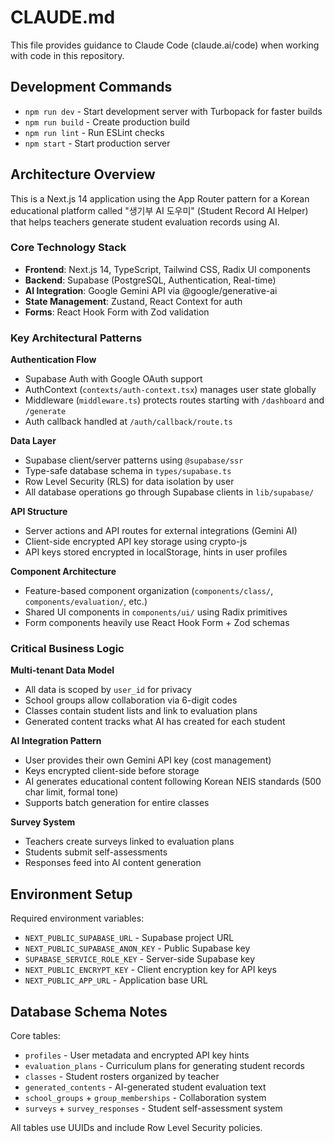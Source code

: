# CLAUDE.md

This file provides guidance to Claude Code (claude.ai/code) when working with code in this repository.

## Development Commands

- `npm run dev` - Start development server with Turbopack for faster builds
- `npm run build` - Create production build  
- `npm run lint` - Run ESLint checks
- `npm start` - Start production server

## Architecture Overview

This is a Next.js 14 application using the App Router pattern for a Korean educational platform called "생기부 AI 도우미" (Student Record AI Helper) that helps teachers generate student evaluation records using AI.

### Core Technology Stack
- **Frontend**: Next.js 14, TypeScript, Tailwind CSS, Radix UI components
- **Backend**: Supabase (PostgreSQL, Authentication, Real-time)
- **AI Integration**: Google Gemini API via @google/generative-ai
- **State Management**: Zustand, React Context for auth
- **Forms**: React Hook Form with Zod validation

### Key Architectural Patterns

**Authentication Flow**
- Supabase Auth with Google OAuth support
- AuthContext (`contexts/auth-context.tsx`) manages user state globally
- Middleware (`middleware.ts`) protects routes starting with `/dashboard` and `/generate`
- Auth callback handled at `/auth/callback/route.ts`

**Data Layer**
- Supabase client/server patterns using `@supabase/ssr`
- Type-safe database schema in `types/supabase.ts`
- Row Level Security (RLS) for data isolation by user
- All database operations go through Supabase clients in `lib/supabase/`

**API Structure**
- Server actions and API routes for external integrations (Gemini AI)
- Client-side encrypted API key storage using crypto-js
- API keys stored encrypted in localStorage, hints in user profiles

**Component Architecture**
- Feature-based component organization (`components/class/`, `components/evaluation/`, etc.)
- Shared UI components in `components/ui/` using Radix primitives
- Form components heavily use React Hook Form + Zod schemas

### Critical Business Logic

**Multi-tenant Data Model**
- All data is scoped by `user_id` for privacy
- School groups allow collaboration via 6-digit codes
- Classes contain student lists and link to evaluation plans
- Generated content tracks what AI has created for each student

**AI Integration Pattern**
- User provides their own Gemini API key (cost management)
- Keys encrypted client-side before storage
- AI generates educational content following Korean NEIS standards (500 char limit, formal tone)
- Supports batch generation for entire classes

**Survey System**
- Teachers create surveys linked to evaluation plans
- Students submit self-assessments
- Responses feed into AI content generation

## Environment Setup

Required environment variables:
- `NEXT_PUBLIC_SUPABASE_URL` - Supabase project URL
- `NEXT_PUBLIC_SUPABASE_ANON_KEY` - Public Supabase key
- `SUPABASE_SERVICE_ROLE_KEY` - Server-side Supabase key
- `NEXT_PUBLIC_ENCRYPT_KEY` - Client encryption key for API keys
- `NEXT_PUBLIC_APP_URL` - Application base URL

## Database Schema Notes

Core tables:
- `profiles` - User metadata and encrypted API key hints
- `evaluation_plans` - Curriculum plans for generating student records
- `classes` - Student rosters organized by teacher
- `generated_contents` - AI-generated student evaluation text
- `school_groups` + `group_memberships` - Collaboration system
- `surveys` + `survey_responses` - Student self-assessment system

All tables use UUIDs and include Row Level Security policies.